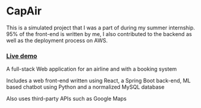 # CapAir

This is a simulated project that I was a part of during my summer internship. 95% of the front-end is written by me, I also contributed to the backend as well as the deployment process on AWS.

### [Live demo](https://www.tinyurl.com/flycapair)

A full-stack Web application for an airline and with a booking system

Includes a web front-end written using React, a Spring Boot back-end, ML based chatbot using Python and a normalized MySQL database 

Also uses third-party APIs such as Google Maps

